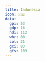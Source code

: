 ```yaml
---
title: Indonesia
icon: 🇮🇩
data:
  gpi: 53
  gdp: 16
  hdi: 112
  whr: 80
  col: 21
  gci: 83
  gfs: 109
---
```

